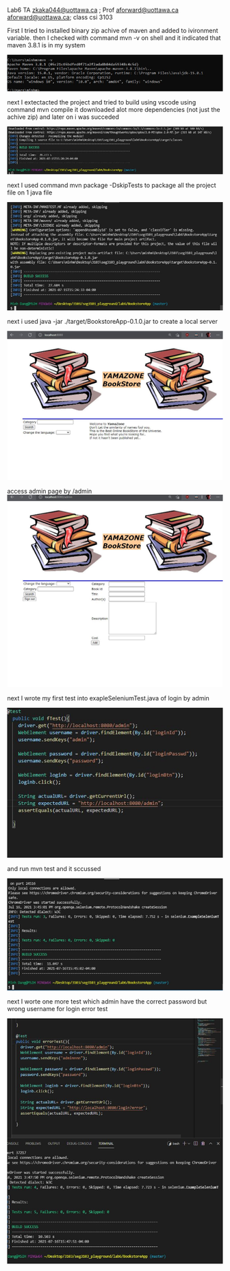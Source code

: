 Lab6 TA zkaka044@uottawa.ca ;
Prof aforward@uottawa.ca <aforward@uottawa.ca>;
class csi 3103

First I tried to installed binary zip achive of maven and added to ivironment variable. then I checked with command mvn -v 
on shell and it indicated that maven 3.8.1 is in my system

![javaversion](assets/mavenver.JPG)

next I extectacted the project and tried to build using vscode using command mvn compile
it downloaded alot more dependencies (not just the achive zip) and later on i was succeded


![javaversion](assets/compilesuccess.JPG)

next I used command mvn package -DskipTests to package all the project file on 1 java file

![javaversion](assets/skiptest.JPG)

next i used java -jar ./target/BookstoreApp-0.1.0.jar to create a local server

![javaversion](assets/localhost8080.JPG)

access admin page by /admin
![javaversion](assets/adminpage.JPG)

next I wrote my first test into exapleSeleniumTest.java of login by admin

![javaversion](assets/adminlogin.JPG)

and run mvn test and it sccussed


![javaversion](assets/runsucess.JPG)

next I worte one more test which admin have the correct password but wrong username for login error test

![javaversion](assets/errortest.JPG)



